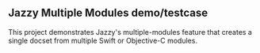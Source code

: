 ## Jazzy Multiple Modules demo/testcase

This project demonstrates Jazzy's multiple-modules feature that creates a
single docset from multiple Swift or Objective-C modules.
